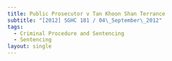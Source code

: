 ```yaml
---
title: Public Prosecutor v Tan Khoon Shan Terrance
subtitle: "[2012] SGHC 181 / 04\_September\_2012"
tags:
  - Criminal Procedure and Sentencing
  - Sentencing
layout: single
---
```


